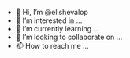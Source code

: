 - 👋 Hi, I’m @elishevalop
- 👀 I’m interested in ...
- 🌱 I’m currently learning ...
- 💞️ I’m looking to collaborate on ...
- 📫 How to reach me ...

<!---
elishevalop/elishevalop is a ✨ special ✨ repository because its `README.md` (this file) appears on your GitHub profile.
You can click the Preview link to take a look at your changes.
--->
